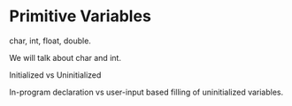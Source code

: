 # Primitive Variables

char, int, float, double.

We will talk about char and int.

Initialized vs Uninitialized

In-program declaration vs user-input based filling of uninitialized variables.

